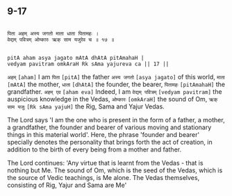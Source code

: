 ## 9-17


```shloka-sa

पिता अहम् अस्य जगतो माता धाता पितामहः ।
वेद्यम् पवित्रम् ओम्कारः ऋक् साम यजुरेव च ॥ १७ ॥

```
```shloka-sa-hk

pitA aham asya jagato mAtA dhAtA pitAmahaH |
vedyam pavitram omkAraH Rk sAma yajureva ca || 17 ||

```
`अहम्` `[aham]` I am `पिता` `[pitA]` the father `अस्य जगतो` `[asya jagato]` of this world, `माता` `[mAtA]` the mother, `धाता` `[dhAtA]` the founder, the bearer, `पितामहः` `[pitAmahaH]` the grandfather. `अहम् एव` `[aham eva]` Indeed, I am `वेद्यम् पवित्रम्` `[vedyam pavitram]` the auspicious knowledge in the Vedas, `ओम्कारः` `[omkAraH]` the sound of Om, `ऋक् साम यजुः` `[Rk sAma yajuH]` the Rig, Sama and Yajur Vedas.

The Lord says 'I am the one who is present in the form of a father, a mother, a grandfather, the founder and bearer of various moving and stationary things in this material world'. Here, the phrase 'founder and bearer' specially denotes the personality that brings forth the act of creation, in addition to the birth of every being from a mother and father. 

The Lord continues: 'Any virtue that is learnt from the Vedas - that is nothing but Me. The sound of Om, which is the seed of the Vedas, which is the source of Vedic teachings, is Me alone. The Vedas themselves, consisting of Rig, Yajur and Sama are Me'


